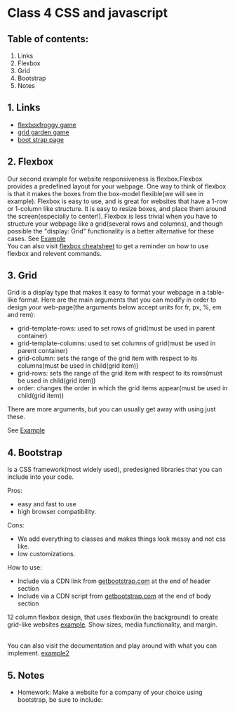 # Class 4 CSS and javascript

## Table of contents:
1. Links
2. Flexbox
3. Grid
4. Bootstrap
5. Notes
   

## 1. Links
* [flexboxfroggy game](https://flexboxfroggy.com/)
* [grid garden game](https://cssgridgarden.com/)
* [boot strap page](https://getbootstrap.com/)


## 2. Flexbox
Our second example for website responsiveness is flexbox.Flexbox provides a predefined layout for your webpage.  One way to think of flexbox is that it makes the boxes from the box-model flexible(we will see in example). Flexbox is easy to use, and is great for websites that have a 1-row or 1-column like structure. It is easy to resize boxes, and place them around the screen(especially to center!). Flexbox is less trivial when you have to structure your webpage like a grid(several rows and columns), and though possible the "display: Grid" functionality is a better alternative for these cases.
See [Example](./flexbox/index.html) <br>
You can also visit [flexbox cheatsheet](https://css-tricks.com/snippets/css/a-guide-to-flexbox/) to get a reminder on how to use flexbox and relevent commands. 


## 3. Grid
Grid is a display type that makes it easy to format your webpage in a table-like format. Here are the main arguments that you can modify in order to design your web-page(the arguments below accept units for fr, px, %, em and rem):
* grid-template-rows: used to set rows of grid(must be used in parent container)
* grid-template-columns: used to set columns of grid(must be used in parent container)
* grid-column: sets the range of the grid item with respect to its columns(must be used in child(grid item))
* grid-rows: sets the range of the grid item with respect to its rows(must be used in child(grid item))
* order: changes the order in which the grid items appear(must be used in child(grid item))

There are more arguments, but you can usually get away with using just these. 

See [Example](./grid/index.html)

## 4. Bootstrap
Is a CSS framework(most widely used), predesigned libraries that you can include into your code.

Pros: 
* easy and fast to use
* high browser compatibility. 

Cons:
* We add everything to classes and makes things look messy and not css like. 
* low customizations. 

How to use:
* Include via a CDN link from [getbootstrap.com](getbootstrap.com) at the end of header section
* Include via a CDN script from [getbootstrap.com](getbootstrap.com) at the end of body section

12 column flexbox design, that uses flexbox(in the background) to create grid-like websites [example](index.html). Show sizes, media functionality, and margin. <br><br>

You can also visit the documentation and play around with what you can implement. [example2](index2.html)
 
  


## 5. Notes
* Homework: Make a website for a company of your choice using bootstrap, be sure to include: 
